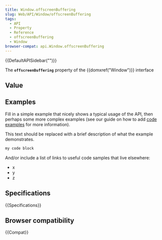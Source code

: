 ```yaml
---
title: Window.offscreenBuffering
slug: Web/API/Window/offscreenBuffering
tags:
  - API
  - Property
  - Reference
  - offscreenBuffering
  - Window
browser-compat: api.Window.offscreenBuffering
---
```

{{DefaultAPISidebar("")}}

The **`offscreenBuffering`** property of the {{domxref("Window")}} interface 

## Value



## Examples

Fill in a simple example that nicely shows a typical usage of the API, then perhaps some more complex examples (see our guide on how to add [code examples](/en-US/docs/MDN/Contribute/Structures/Code_examples) for more information).

This text should be replaced with a brief description of what the example demonstrates.

```js
my code block
```

And/or include a list of links to useful code samples that live elsewhere:

*   x
*   y
*   z

## Specifications

{{Specifications}}

## Browser compatibility

{{Compat}}


